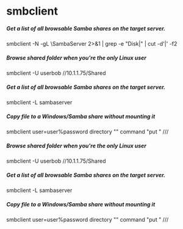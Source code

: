 # smbclient

##### Get a list of all browsable Samba shares on the target server.

   smbclient  -N -gL \\SambaServer 2>&1 | grep -e "Disk|" | cut -d'|' -f2

##### Browse shared folder when you're the only Linux user

   smbclient  -U userbob //10.1.1.75/Shared

##### Get a list of all browsable Samba shares on the target server.

   smbclient  -L sambaserver

##### Copy file to a Windows/Samba share without mounting it

   smbclient  user=user%password directory "<subdirectory>" command "put <file>" //<server>/<share-name>

##### Browse shared folder when you're the only Linux user

   smbclient  -U userbob //10.1.1.75/Shared

##### Get a list of all browsable Samba shares on the target server.

   smbclient  -L sambaserver

##### Copy file to a Windows/Samba share without mounting it

   smbclient  user=user%password directory "<subdirectory>" command "put <file>" //<server>/<share-name>
